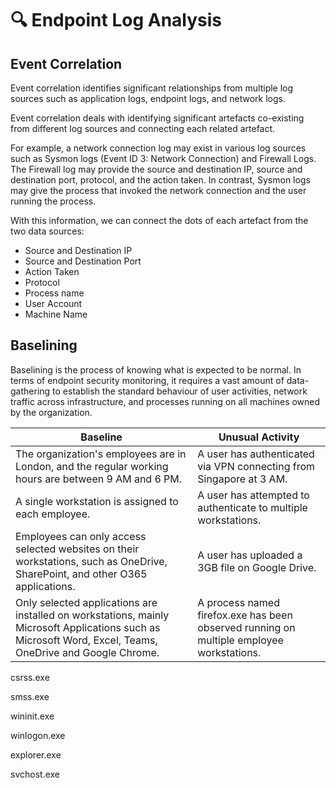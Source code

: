 # 🔍 Endpoint Log Analysis

## Event Correlation

Event correlation identifies significant relationships from multiple log sources such as application logs, endpoint logs, and network logs.

Event correlation deals with identifying significant artefacts co-existing from different log sources and connecting each related artefact.

For example, a network connection log may exist in various log sources such as Sysmon logs (Event ID 3: Network Connection) and Firewall Logs. The Firewall log may provide the source and destination IP, source and destination port, protocol, and the action taken. In contrast, Sysmon logs may give the process that invoked the network connection and the user running the process.

With this information, we can connect the dots of each artefact from the two data sources:

* Source and Destination IP
* Source and Destination Port
* Action Taken
* Protocol
* Process name
* User Account
* Machine Name



## Baselining

Baselining is the process of knowing what is expected to be normal. In terms of endpoint security monitoring, it requires a vast amount of data-gathering to establish the standard behaviour of user activities, network traffic across infrastructure, and processes running on all machines owned by the organization.

| Baseline                                                                                                                                                  | Unusual Activity                                                                         |
| --------------------------------------------------------------------------------------------------------------------------------------------------------- | ---------------------------------------------------------------------------------------- |
| The organization's employees are in London, and the regular working hours are between 9 AM and 6 PM.                                                      | A user has authenticated via VPN connecting from Singapore at 3 AM.                      |
| A single workstation is assigned to each employee.                                                                                                        | A user has attempted to authenticate to multiple workstations.                           |
| Employees can only access selected websites on their workstations, such as OneDrive, SharePoint, and other O365 applications.                             | A user has uploaded a 3GB file on Google Drive.                                          |
| Only selected applications are installed on workstations, mainly Microsoft Applications such as Microsoft Word, Excel, Teams, OneDrive and Google Chrome. | A process named firefox.exe has been observed running on multiple employee workstations. |

csrss.exe

&#x20;smss.exe

&#x20;wininit.exe

&#x20;winlogon.exe

&#x20;explorer.exe

&#x20;svchost.exe
